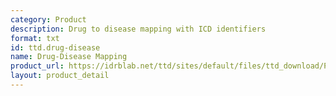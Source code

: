 ```yaml
---
category: Product
description: Drug to disease mapping with ICD identifiers
format: txt
id: ttd.drug-disease
name: Drug-Disease Mapping
product_url: https://idrblab.net/ttd/sites/default/files/ttd_download/P1-05-Drug_disease.txt
layout: product_detail
---
```

